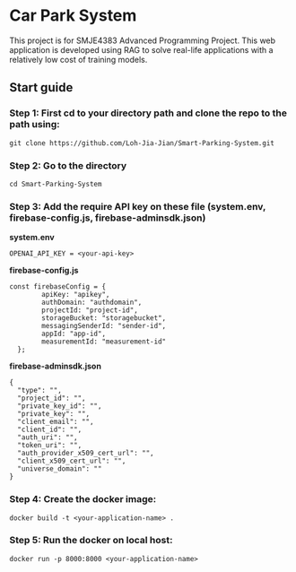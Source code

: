 # Car Park System
This project is for SMJE4383 Advanced Programming Project. This web application is developed using RAG to solve real-life applications with a relatively low cost of training models.

## Start guide
### Step 1: First cd to your directory path and clone the repo to the path using:
```
git clone https://github.com/Loh-Jia-Jian/Smart-Parking-System.git
```
### Step 2: Go to the directory
```
cd Smart-Parking-System
```
### Step 3: Add the require API key on these file (system.env, firebase-config.js, firebase-adminsdk.json)
**system.env**
```
OPENAI_API_KEY = <your-api-key>
```
**firebase-config.js**
```
const firebaseConfig = {
	    apiKey: "apikey",
	    authDomain: "authdomain",
	    projectId: "project-id",
	    storageBucket: "storagebucket",
	    messagingSenderId: "sender-id",
	    appId: "app-id",
	    measurementId: "measurement-id"
  };
```
**firebase-adminsdk.json**
```
{
  "type": "",
  "project_id": "",
  "private_key_id": "",
  "private_key": "",
  "client_email": "",
  "client_id": "",
  "auth_uri": "",
  "token_uri": "",
  "auth_provider_x509_cert_url": "",
  "client_x509_cert_url": "",
  "universe_domain": ""
}
```
### Step 4: Create the docker image:
```
docker build -t <your-application-name> .
```

### Step 5: Run the docker on local host:
```
docker run -p 8000:8000 <your-application-name>
```
